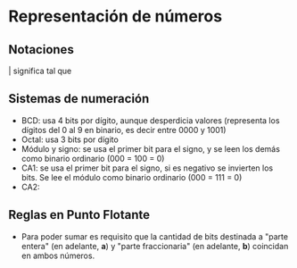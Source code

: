 # Representación de números

## Notaciones
| significa tal que

## Sistemas de numeración
* BCD: usa 4 bits por dígito, aunque desperdicia valores (representa los dígitos del 0 al 9 en binario, es decir entre 0000 y 1001)
* Octal: usa 3 bits por dígito
* Módulo y signo: se usa el primer bit para el signo, y se leen los demás como binario ordinario (000 = 100 = 0)
* CA1: se usa el primer bit para el signo, si es negativo se invierten los bits. Se lee el módulo como binario ordinario (000 = 111 = 0)
* CA2:

## Reglas en Punto Flotante
* Para poder sumar es requisito que la cantidad de bits destinada a "parte entera" (en adelante, **a**) y "parte fraccionaria" (en adelante, **b**) coincidan en ambos números. 
